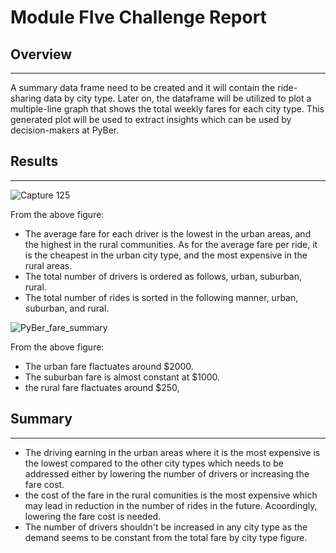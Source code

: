 # Module FIve Challenge Report

## Overview
---

A summary data frame need to be created and it will contain the ride-sharing data by city type. Later on, the dataframe will be utilized to plot a multiple-line graph that shows the total weekly fares for each city type. This generated plot will be used to extract insights which can be used by decision-makers at PyBer.

## Results
---

![Capture 125](https://user-images.githubusercontent.com/59425631/127773492-2f5464fb-58fb-4d47-a258-e56211303d17.PNG)


From the above figure:
- The average fare for each driver is the lowest in the urban areas, and the highest in the rural communities. As for the average fare per ride, it is the cheapest in the urban city type, and the most expensive in the rural areas. 
- The total number of drivers is ordered as follows, urban, suburban, rural. 
- The total number of rides is sorted in the following manner, urban, suburban, and rural. 

![PyBer_fare_summary](https://user-images.githubusercontent.com/59425631/127775859-521310ef-f82d-453e-a171-19072861073f.png)

From the above figure:
- The urban fare flactuates around $2000. 
- The suburban fare is almost constant at $1000.
- the rural fare flactuates around $250, 

## Summary
---

- The driving earning in the urban areas where it is the most expensive is the lowest compared to the other city types which needs to be addressed either by lowering the number of drivers or increasing the fare cost. 
- the cost of the fare in the rural comunities is the most expensive which may lead in reduction in the number of rides in the future. Acoordingly, lowering the fare cost is needed. 
- The number of drivers shouldn't be increased in any city type as the demand seems to be constant from the total fare by city type figure. 
